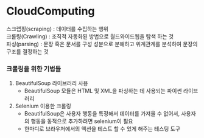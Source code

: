 # CloudComputing  

스크랩핑(scraping) : 데이터를 수집하는 행위  
크롤링(Crawling) : 조직적 자동화된 방법으로 월드와이드웹을 탐색 하는 것  
파싱(parsing) : 문장 혹은 문서를 구성 성분으로 분해하고 위계관계를 분석하여 문장의 구조를 결정하는 것




### 크롤링을 위한 기법들

1. BeautifulSoup 라이브러리 사용  
   - BeautifulSoup 모듈은 HTML 및 XML을 파싱하는 데 사용되는 파이썬 라이브러리
2. Selenium 이용한 크롤링
   - BeautifulSoup은 사용자 행동을 특정해서 데이터를 가져올 수 없어서, 사용자의 행동을 동적으로 추가하려면 selenium이 필요
   - 한마디로 브라우저에서의 액션을 테스트 할 수 있게 해주는 테스팅 도구
